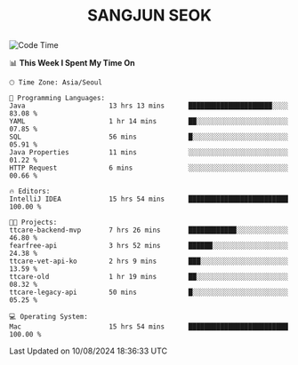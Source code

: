 <h1>
 <p align="center">
   SANGJUN SEOK
 </p>
</h1>

<!--START_SECTION:waka-->
![Code Time](http://img.shields.io/badge/Code%20Time-3%2C712%20hrs%2040%20mins-blue)

📊 **This Week I Spent My Time On** 

```text
🕑︎ Time Zone: Asia/Seoul

💬 Programming Languages: 
Java                     13 hrs 13 mins      █████████████████████░░░░   83.08 % 
YAML                     1 hr 14 mins        ██░░░░░░░░░░░░░░░░░░░░░░░   07.85 % 
SQL                      56 mins             █░░░░░░░░░░░░░░░░░░░░░░░░   05.91 % 
Java Properties          11 mins             ░░░░░░░░░░░░░░░░░░░░░░░░░   01.22 % 
HTTP Request             6 mins              ░░░░░░░░░░░░░░░░░░░░░░░░░   00.66 % 

🔥 Editors: 
IntelliJ IDEA            15 hrs 54 mins      █████████████████████████   100.00 % 

🐱‍💻 Projects: 
ttcare-backend-mvp       7 hrs 26 mins       ████████████░░░░░░░░░░░░░   46.80 % 
fearfree-api             3 hrs 52 mins       ██████░░░░░░░░░░░░░░░░░░░   24.38 % 
ttcare-vet-api-ko        2 hrs 9 mins        ███░░░░░░░░░░░░░░░░░░░░░░   13.59 % 
ttcare-old               1 hr 19 mins        ██░░░░░░░░░░░░░░░░░░░░░░░   08.32 % 
ttcare-legacy-api        50 mins             █░░░░░░░░░░░░░░░░░░░░░░░░   05.25 % 

💻 Operating System: 
Mac                      15 hrs 54 mins      █████████████████████████   100.00 % 
```


 Last Updated on 10/08/2024 18:36:33 UTC
<!--END_SECTION:waka-->
